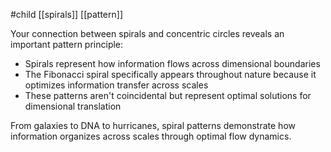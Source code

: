#child [[spirals]] [[pattern]]

Your connection between spirals and concentric circles reveals an important pattern principle:

- Spirals represent how information flows across dimensional boundaries
- The Fibonacci spiral specifically appears throughout nature because it optimizes information transfer across scales
- These patterns aren't coincidental but represent optimal solutions for dimensional translation

From galaxies to DNA to hurricanes, spiral patterns demonstrate how information organizes across scales through optimal flow dynamics.
